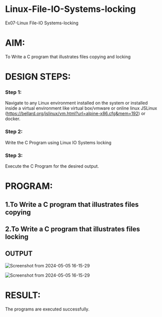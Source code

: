 # Linux-File-IO-Systems-locking
Ex07-Linux File-IO Systems-locking
# AIM:
To Write a C program that illustrates files copying and locking

# DESIGN STEPS:

### Step 1:

Navigate to any Linux environment installed on the system or installed inside a virtual environment like virtual box/vmware or online linux JSLinux (https://bellard.org/jslinux/vm.html?url=alpine-x86.cfg&mem=192) or docker.

### Step 2:

Write the C Program using Linux IO Systems locking

### Step 3:

Execute the C Program for the desired output. 

# PROGRAM:

## 1.To Write a C program that illustrates files copying 







## 2.To Write a C program that illustrates files locking




## OUTPUT

![Screenshot from 2024-05-05 16-15-29](https://github.com/mithra916/Linux-File-IO-Systems-locking/assets/149986612/e78114aa-0dc4-4f2c-a33f-d8dda9e7edfe)

![Screenshot from 2024-05-05 16-15-29](https://github.com/mithra916/Linux-File-IO-Systems-locking/assets/149986612/1f09e1b7-f4b0-459e-adcc-9c8c41329407)

# RESULT:
The programs are executed successfully.
